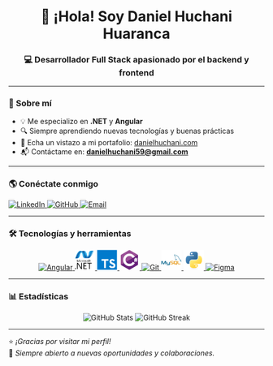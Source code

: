 <h1 align="center">👋 ¡Hola! Soy Daniel Huchani Huaranca</h1>
<h3 align="center">💻 Desarrollador Full Stack apasionado por el backend y frontend</h3>

---

### 🚀 Sobre mí  
- 💡 Me especializo en **.NET** y **Angular**  
- 🔍 Siempre aprendiendo nuevas tecnologías y buenas prácticas  
- 📂 Echa un vistazo a mi portafolio: [danielhuchani.com](#)  
- 📬 Contáctame en: **danielhuchani59@gmail.com**  

---

### 🌎 Conéctate conmigo  
<p align="left">
  <a href="https://linkedin.com/in/tu-linkedin" target="_blank">
    <img src="https://img.shields.io/badge/LinkedIn-0077B5?style=for-the-badge&logo=linkedin&logoColor=white" alt="LinkedIn"/>
  </a>
  <a href="https://github.com/DanielHuchani" target="_blank">
    <img src="https://img.shields.io/badge/GitHub-181717?style=for-the-badge&logo=github&logoColor=white" alt="GitHub"/>
  </a>
  <a href="mailto:danielhuchani59@gmail.com">
    <img src="https://img.shields.io/badge/Email-D14836?style=for-the-badge&logo=gmail&logoColor=white" alt="Email"/>
  </a>
</p>

---

### 🛠️ Tecnologías y herramientas  
<p align="center">
  <a href="https://angular.io" target="_blank">
    <img src="https://angular.io/assets/images/logos/angular/angular.svg" alt="Angular" width="40" height="40"/>
  </a>
  <a href="https://dotnet.microsoft.com/" target="_blank">
    <img src="https://raw.githubusercontent.com/devicons/devicon/master/icons/dot-net/dot-net-original-wordmark.svg" alt=".NET" width="40" height="40"/>
  </a>
  <a href="https://www.typescriptlang.org/" target="_blank">
    <img src="https://raw.githubusercontent.com/devicons/devicon/master/icons/typescript/typescript-original.svg" alt="TypeScript" width="40" height="40"/>
  </a>
  <a href="https://www.w3schools.com/cs/" target="_blank">
    <img src="https://raw.githubusercontent.com/devicons/devicon/master/icons/csharp/csharp-original.svg" alt="C#" width="40" height="40"/>
  </a>
  <a href="https://git-scm.com/" target="_blank">
    <img src="https://www.vectorlogo.zone/logos/git-scm/git-scm-icon.svg" alt="Git" width="40" height="40"/>
  </a>
  <a href="https://www.mysql.com/" target="_blank">
    <img src="https://raw.githubusercontent.com/devicons/devicon/master/icons/mysql/mysql-original-wordmark.svg" alt="MySQL" width="40" height="40"/>
  </a>
  <a href="https://www.python.org" target="_blank">
    <img src="https://raw.githubusercontent.com/devicons/devicon/master/icons/python/python-original.svg" alt="Python" width="40" height="40"/>
  </a>
  <a href="https://www.figma.com/" target="_blank">
    <img src="https://www.vectorlogo.zone/logos/figma/figma-icon.svg" alt="Figma" width="40" height="40"/>
  </a>
</p>

---

### 📊 Estadísticas  
<p align="center">
  <img src="https://github-readme-stats.vercel.app/api?username=DanielHuchani&show_icons=true&theme=radical" alt="GitHub Stats" width="400"/>
  <img src="https://github-readme-streak-stats.herokuapp.com/?user=DanielHuchani&theme=radical" alt="GitHub Streak" width="400"/>
</p>

---

⭐️ _¡Gracias por visitar mi perfil!_  
🚀 _Siempre abierto a nuevas oportunidades y colaboraciones._
